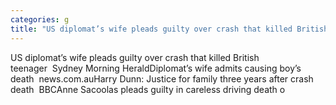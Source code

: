 ```yaml
---
categories: g
title: "US diplomat’s wife pleads guilty over crash that killed British teenager  Sydney Morning Herald"
---
```

US diplomat’s wife pleads guilty over crash that killed British teenager&nbsp;&nbsp;Sydney Morning HeraldDiplomat’s wife admits causing boy’s death&nbsp;&nbsp;news.com.auHarry Dunn: Justice for family three years after crash death&nbsp;&nbsp;BBCAnne Sacoolas pleads guilty in careless driving death o
